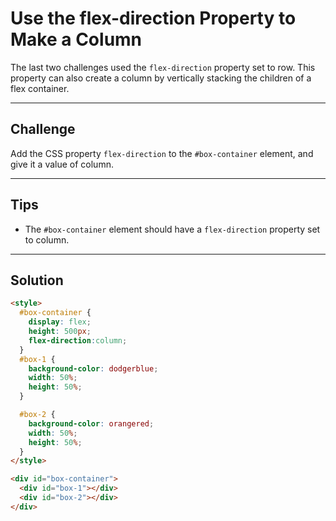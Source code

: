 # Use the flex-direction Property to Make a Column

The last two challenges used the `flex-direction` property set to row. This property can also create a column by vertically stacking the children of a flex container.

---

## Challenge

Add the CSS property `flex-direction` to the `#box-container` element, and give it a value of column.

---

## Tips

- The `#box-container` element should have a `flex-direction` property set to column.

---

## Solution

```html
<style>
  #box-container {
    display: flex;
    height: 500px;
    flex-direction:column;
  }
  #box-1 {
    background-color: dodgerblue;
    width: 50%;
    height: 50%;
  }

  #box-2 {
    background-color: orangered;
    width: 50%;
    height: 50%;
  }
</style>

<div id="box-container">
  <div id="box-1"></div>
  <div id="box-2"></div>
</div>
```